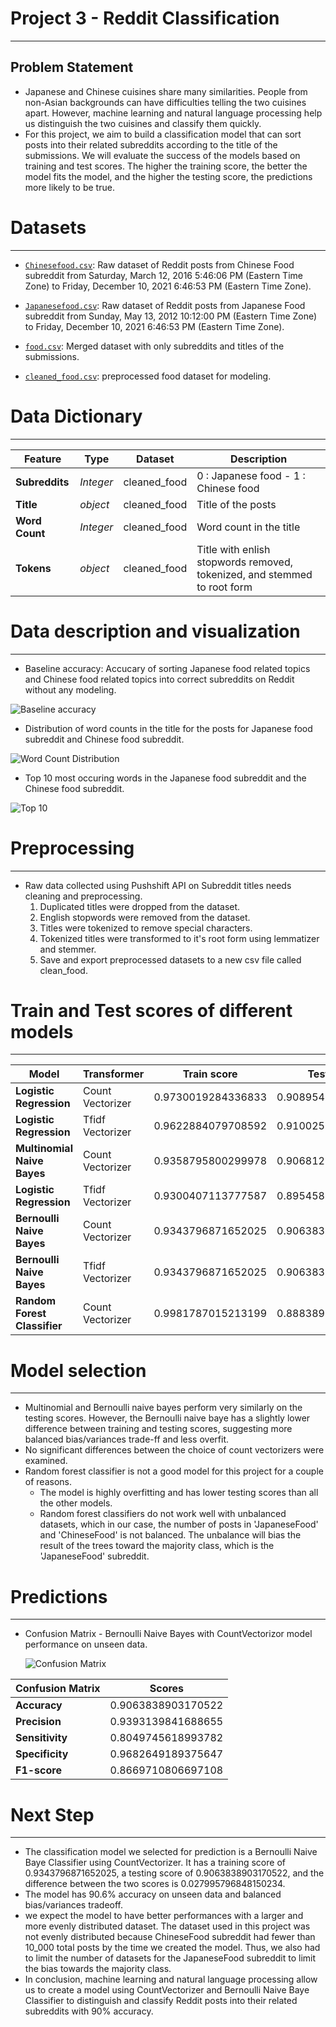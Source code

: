# Project 3 - Reddit Classification
---

## Problem Statement

- Japanese and Chinese cuisines share many similarities. People from non-Asian backgrounds can have difficulties telling the two cuisines apart. However, machine learning and natural language processing help us distinguish the two cuisines and classify them quickly. 
- For this project, we aim to build a classification model that can sort posts into their related subreddits according to the title of the submissions. We will evaluate the success of the models based on training and test scores. The higher the training score, the better the model fits the model, and the higher the testing score, the predictions more likely to be true.

# Datasets
---

* [`Chinesefood.csv`]('projects/project-03/Data/Chinesefood.csv'): Raw dataset of Reddit posts from Chinese Food subreddit from Saturday, March 12, 2016 5:46:06 PM (Eastern Time Zone) to Friday, December 10, 2021 6:46:53 PM (Eastern Time Zone). 

* [`Japanesefood.csv`]('projects/project-03/Data/Japanesefood.csv'): Raw dataset of Reddit posts from Japanese Food subreddit from Sunday, May 13, 2012 10:12:00 PM (Eastern Time Zone) to Friday, December 10, 2021 6:46:53 PM (Eastern Time Zone). 

* [`food.csv`]('projects/project-03/Data/food.csv'): Merged dataset with only subreddits and titles of the submissions. 

* [`cleaned_food.csv`]('projects/project-03/Data/cleaned_food.csv'): preprocessed food dataset for modeling. 

# Data Dictionary
---

|Feature|Type|Dataset|Description|
|---|---|---|---|
|**Subreddits**|*Integer*|cleaned_food| 0 : Japanese food - 1 : Chinese food |
|**Title**|*object*|cleaned_food|Title of the posts| 
|**Word Count**|*Integer*|cleaned_food|Word count in the title|
|**Tokens**|*object*|cleaned_food|Title with enlish stopwords removed, tokenized, and stemmed to root form|

# Data description and visualization
---

- Baseline accuracy: Accucary of sorting Japanese food related topics and Chinese food related topics into correct subreddits on Reddit without any modeling. 

![Baseline accuracy](Figures/baseline.png)

- Distribution of word counts in the title for the posts for Japanese food subreddit and Chinese food subreddit. 

![Word Count Distribution](Figures/word_count_distributions.png)

- Top 10 most occuring words in the Japanese food subreddit and the Chinese food subreddit. 

![Top 10](Figures/top_10_words.png)



# Preprocessing
---

- Raw data collected using Pushshift API on Subreddit titles needs cleaning and preprocessing.
    1) Duplicated titles were dropped from the dataset. 
    2) English stopwords were removed from the dataset. 
    3) Titles were tokenized to remove special characters. 
    4) Tokenized titles were transformed to it's root form using lemmatizer and stemmer. 
    5) Save and export preprocessed datasets to a new csv file called clean_food. 

# Train and Test scores of different models
---

|Model|Transformer| Train score|Test score| Score difference|
|---|---|---| --- | --- |
|**Logistic Regression**|Count Vectorizer| 0.9730019284336833 | 0.9089545844044559| 0.0640473440292274 |
|**Logistic Regression**|Tfidf Vectorizer| 0.9622884079708592 | 0.910025706940874| 0.052262701029985204 |
|**Multinomial Naive Bayes**|Count Vectorizer| 0.9358795800299978 | 0.9068123393316195| 0.029067240698378294 |
|**Logistic Regression**|Tfidf Vectorizer| 0.9300407113777587 | 0.895458440445587| 0.0345822709321717 |
|**Bernoulli Naive Bayes**|Count Vectorizer| 0.9343796871652025 | 0.9063838903170522| 0.027995796848150234 |
|**Bernoulli Naive Bayes**|Tfidf Vectorizer| 0.9343796871652025 | 0.9063838903170522| 0.027995796848150234 |
|**Random Forest Classifier**|Count Vectorizer| 0.9981787015213199 | 0.8883890317052271| 0.10978966981609284 |

# Model selection
-----------------
- Multinomial and Bernoulli naive bayes perform very similarly on the testing scores. However, the Bernoulli naive baye has a slightly lower difference between training and testing scores, suggesting more balanced bias/variances trade-ff and less overfit.
- No significant differences between the choice of count vectorizers were examined.
- Random forest classifier is not a good model for this project for a couple of reasons.
    - The model is highly overfitting and has lower testing scores than all the other models.
    - Random forest classifiers do not work well with unbalanced datasets, which in our case, the number of posts in 'JapaneseFood' and 'ChineseFood' is not balanced. The unbalance will bias the result of the trees toward the majority class, which is the 'JapaneseFood' subreddit.
    
# Predictions
-------

- Confusion Matrix - Bernoulli Naive Bayes with CountVectorizor model performance on unseen data. 

     ![Confusion Matrix](Figures/confusion_matrix.png)

|Confusion Matrix|Scores|
|---|---|
|**Accuracy**|0.9063838903170522|
|**Precision**| 0.9393139841688655|
|**Sensitivity**|0.8049745618993782|
|**Specificity**|0.9682649189375647|
|**F1-score**|0.8669710806697108|



# Next Step
---------------
- The classification model we selected for prediction is a Bernoulli Naive Baye Classifier using CountVectorizer. It has a training score of 0.9343796871652025, a testing score of 0.9063838903170522, and the difference between the two scores is 0.027995796848150234.
- The model has 90.6% accuracy on unseen data and balanced bias/variances tradeoff.
- we expect the model to have better performances with a larger and more evenly distributed dataset. The dataset used in this project was not evenly distributed because ChineseFood subreddit had fewer than 10_000 total posts by the time we created the model. Thus, we also had to limit the number of datasets for the JapaneseFood subreddit to limit the bias towards the majority class.
- In conclusion, machine learning and natural language processing allow us to create a model using CountVectorizer and Bernoulli Naive Baye Classifier to distinguish and classify Reddit posts into their related subreddits with 90% accuracy. 